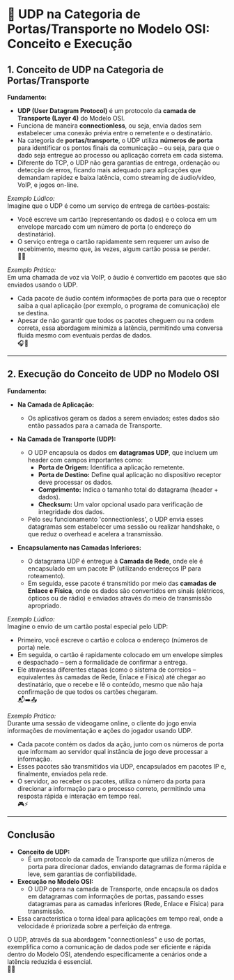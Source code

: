 # 📡 UDP na Categoria de Portas/Transporte no Modelo OSI: Conceito e Execução

## 1. Conceito de UDP na Categoria de Portas/Transporte
**Fundamento:**  
- **UDP (User Datagram Protocol)** é um protocolo da **camada de Transporte (Layer 4)** do Modelo OSI.  
- Funciona de maneira **connectionless**, ou seja, envia dados sem estabelecer uma conexão prévia entre o remetente e o destinatário.  
- Na categoria de **portas/transporte**, o UDP utiliza **números de porta** para identificar os pontos finais da comunicação – ou seja, para que o dado seja entregue ao processo ou aplicação correta em cada sistema.  
- Diferente do TCP, o UDP não gera garantias de entrega, ordenação ou detecção de erros, ficando mais adequado para aplicações que demandam rapidez e baixa latência, como streaming de áudio/vídeo, VoIP, e jogos on-line.

*Exemplo Lúdico:*  
Imagine que o UDP é como um serviço de entrega de cartões-postais:  
- Você escreve um cartão (representando os dados) e o coloca em um envelope marcado com um número de porta (o endereço do destinatário).  
- O serviço entrega o cartão rapidamente sem requerer um aviso de recebimento, mesmo que, às vezes, algum cartão possa se perder.  
📮🚀

*Exemplo Prático:*  
Em uma chamada de voz via VoIP, o áudio é convertido em pacotes que são enviados usando o UDP.  
- Cada pacote de áudio contém informações de porta para que o receptor saiba a qual aplicação (por exemplo, o programa de comunicação) ele se destina.  
- Apesar de não garantir que todos os pacotes cheguem ou na ordem correta, essa abordagem minimiza a latência, permitindo uma conversa fluida mesmo com eventuais perdas de dados.  
🎧💬

---

## 2. Execução do Conceito de UDP no Modelo OSI
**Fundamento:**  
- **Na Camada de Aplicação:**  
  - Os aplicativos geram os dados a serem enviados; estes dados são então passados para a camada de Transporte.
  
- **Na Camada de Transporte (UDP):**  
  - O UDP encapsula os dados em **datagramas UDP**, que incluem um header com campos importantes como:
    - **Porta de Origem:** Identifica a aplicação remetente.
    - **Porta de Destino:** Define qual aplicação no dispositivo receptor deve processar os dados.
    - **Comprimento:** Indica o tamanho total do datagrama (header + dados).
    - **Checksum:** Um valor opcional usado para verificação de integridade dos dados.
  - Pelo seu funcionamento 'connectionless', o UDP envia esses datagramas sem estabelecer uma sessão ou realizar handshake, o que reduz o overhead e acelera a transmissão.

- **Encapsulamento nas Camadas Inferiores:**  
  - O datagrama UDP é entregue à **Camada de Rede**, onde ele é encapsulado em um pacote IP (utilizando endereços IP para roteamento).  
  - Em seguida, esse pacote é transmitido por meio das **camadas de Enlace e Física**, onde os dados são convertidos em sinais (elétricos, ópticos ou de rádio) e enviados através do meio de transmissão apropriado.

*Exemplo Lúdico:*  
Imagine o envio de um cartão postal especial pelo UDP:  
- Primeiro, você escreve o cartão e coloca o endereço (números de porta) nele.  
- Em seguida, o cartão é rapidamente colocado em um envelope simples e despachado – sem a formalidade de confirmar a entrega.  
- Ele atravessa diferentes etapas (como o sistema de correios – equivalentes às camadas de Rede, Enlace e Física) até chegar ao destinatário, que o recebe e lê o conteúdo, mesmo que não haja confirmação de que todos os cartões chegaram.  
📬➡️📤

*Exemplo Prático:*  
Durante uma sessão de videogame online, o cliente do jogo envia informações de movimentação e ações do jogador usando UDP.  
- Cada pacote contém os dados da ação, junto com os números de porta que informam ao servidor qual instância de jogo deve processar a informação.  
- Esses pacotes são transmitidos via UDP, encapsulados em pacotes IP e, finalmente, enviados pela rede.  
- O servidor, ao receber os pacotes, utiliza o número da porta para direcionar a informação para o processo correto, permitindo uma resposta rápida e interação em tempo real.  
🎮⚡

---

## Conclusão
- **Conceito de UDP:**  
  - É um protocolo da camada de Transporte que utiliza números de porta para direcionar dados, enviando datagramas de forma rápida e leve, sem garantias de confiabilidade.  
- **Execução no Modelo OSI:**  
  - O UDP opera na camada de Transporte, onde encapsula os dados em datagramas com informações de portas, passando esses datagramas para as camadas inferiores (Rede, Enlace e Física) para transmissão.  
- Essa característica o torna ideal para aplicações em tempo real, onde a velocidade é priorizada sobre a perfeição da entrega.

O UDP, através da sua abordagem "connectionless" e uso de portas, exemplifica como a comunicação de dados pode ser eficiente e rápida dentro do Modelo OSI, atendendo especificamente a cenários onde a latência reduzida é essencial.  
🌟📡